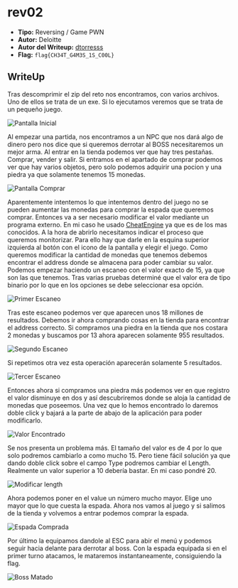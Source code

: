 # rev02 #

- **Tipo:** Reversing / Game PWN
- **Autor:** Deloitte
- **Autor del Writeup:** [dtorresss](https://github.com/dtorresss)
- **Flag:** `flag{CH34T_G4M3S_1S_C00L}`

## WriteUp ##

Tras descomprimir el zip del reto nos encontramos, con varios archivos. Uno de ellos se trata de un exe. Si lo ejecutamos veremos que se trata de un pequeño juego.

![Pantalla Inicial](images/1.png)

Al empezar una partida, nos encontramos a un NPC que nos dará algo de dinero pero nos dice que si queremos derrotar al BOSS necesitaremos un mejor arma.
Al entrar en la tienda podemos ver que hay tres pestañas. Comprar, vender y salir.
Si entramos en el apartado de comprar podemos ver que hay varios objetos, pero solo podemos adquirir una pocion y una piedra ya que solamente tenemos 15 monedas.

![Pantalla Comprar](images/2.png)

Aparentemente intentemos lo que intentemos dentro del juego no se pueden aumentar las monedas para comprar la espada que queremos comprar.
Entonces va a ser necesario modificar el valor mediante un programa externo. En mi caso he usado [CheatEngine](https://www.cheatengine.org) ya que es de los mas conocidos.
A la hora de abrirlo necesitamos indicar el proceso que queremos monitorizar. Para ello hay que darle en la esquina superior izquierda al botón con el icono de la pantalla y elegir el juego.
Como queremos modificar la cantidad de monedas que tenemos debemos encontrar el address donde se almacena para poder cambiar su valor.
Podemos empezar haciendo un escaneo con el valor exacto de 15, ya que son las que tenemos.
Tras varias pruebas determiné que el valor era de tipo binario por lo que en los opciones se debe seleccionar esa opción.

![Primer Escaneo](images/2.png)

Tras este escaneo podemos ver que aparecen unos 18 millones de resultados. Debemos ir ahora comprando cosas en la tienda para encontrar el address correcto.
Si compramos una piedra en la tienda que nos costara 2 monedas y buscamos por 13 ahora aparecen solamente 955 resultados.

![Segundo Escaneo](images/4.png)

Si repetimos otra vez esta operación aparecerán solamente 5 resultados. 

![Tercer Escaneo](images/5.png)

Entonces ahora si compramos una piedra más podemos ver en que registro el valor disminuye en dos y así descubriremos donde se aloja la cantidad de monedas que poseemos.
Una vez que lo hemos encontrado lo daremos doble click y bajará a la parte de abajo de la aplicación para poder modificarlo.

![Valor Encontrado](images/6.png)

Se nos presenta un problema más. El tamaño del valor es de 4 por lo que solo podremos cambiarlo a como mucho 15. Pero tiene fácil solución ya que dando doble click sobre el campo Type podremos cambiar el Length. Realmente un valor superior a 10 debería bastar. En mi caso pondré 20.

![Modificar length](images/7.png)

Ahora podemos poner en el value un número mucho mayor. Elige uno mayor que lo que cuesta la espada. Ahora nos vamos al juego y si salimos de la tienda y volvemos a entrar podemos comprar la espada.

![Espada Comprada](images/8.png)

Por último la equipamos dandole al ESC para abir el menú y podemos seguir hacia delante para derrotar al boss.
Con la espada equipada si en el primer turno atacamos, le mataremos instantaneamente, consiguiendo la flag.

![Boss Matado](images/9.png)

